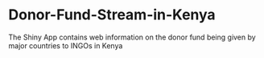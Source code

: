 # Donor-Fund-Stream-in-Kenya
The Shiny App contains web information on the donor fund being given by major countries to INGOs in Kenya
